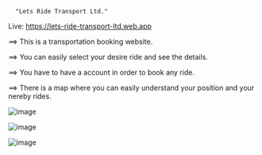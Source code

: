       "Lets Ride Transport Ltd."
 
 Live: https://lets-ride-transport-ltd.web.app
 
==> This is a transportation booking website.

==> You can easily select your desire ride and see the details.

==> You have to have a account in order to book any ride.

==> There is a map where you can easily understand your position and your nereby rides.
 
![image](https://user-images.githubusercontent.com/76203694/116691393-92756b00-a9dc-11eb-8821-a04aef9408bd.png)

![image](https://user-images.githubusercontent.com/76203694/116691505-b173fd00-a9dc-11eb-8de6-1ffa3bd715bb.png)

![image](https://user-images.githubusercontent.com/76203694/116691554-c3ee3680-a9dc-11eb-872e-d9c224587dbf.png)
